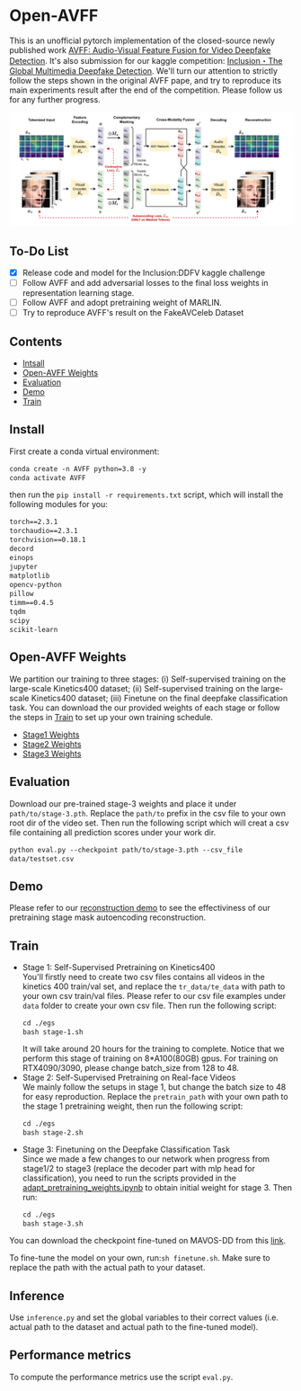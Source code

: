 # Open-AVFF
This is an unofficial pytorch implementation of the closed-source newly published work [AVFF: Audio-Visual Feature Fusion for Video Deepfake Detection](https://arxiv.org/abs/2406.02951). It's also submission for our kaggle competition: [Inclusion・The Global Multimedia Deepfake Detection](https://www.kaggle.com/competitions/multi-ffdv). We'll turn our attention to strictly follow the steps shown in the original AVFF pape, and try to reproduce its main experiments result after the end of the competition. Please follow us for any further progress.

<img src="img/stage1.png">

## To-Do List
- [x] Release code and model for the Inclusion:DDFV kaggle challenge
- [ ] Follow AVFF and add adversarial losses to the final loss weights in representation learning stage.
- [ ] Follow AVFF and adopt pretraining weight of MARLIN.
- [ ] Try to reproduce AVFF's result on the FakeAVCeleb Dataset

## Contents
- [Intsall](#install)
- [Open-AVFF Weights](#open-avff-weights)
- [Evaluation](#evaluation)
- [Demo](#demo)
- [Train](#train)

## Install
First create a conda virtual environment:
```
conda create -n AVFF python=3.8 -y
conda activate AVFF
```
then run the `pip install -r requirements.txt` script, which will install the following modules for you:
```
torch==2.3.1
torchaudio==2.3.1
torchvision==0.18.1
decord
einops
jupyter
matplotlib
opencv-python
pillow
timm==0.4.5
tqdm
scipy
scikit-learn
```

## Open-AVFF Weights
We partition our training to three stages: (i) Self-supervised training on the large-scale Kinetics400 dataset; (ii) Self-supervised training on the large-scale Kinetics400 dataset; (iii) Finetune on the final deepfake classification task. You can download the our provided weights of each stage or follow the steps in [Train](#train) to set up your own training schedule.
- [Stage1 Weights](https://drive.google.com/file/d/1OUpwO3X45BDR81OLf9Q_WTzGxFTu_ynN/view?usp=sharing) 
- [Stage2 Weights](https://drive.google.com/file/d/1Yvh4tS8gYGrBOTjz1EM_BIKIsO1F9lCx/view?usp=sharing) 
- [Stage3 Weights](https://drive.google.com/drive/folders/1QrtQWf5_fcybBifAMpkBZpWpW0VUpVlQ?usp=sharing) 

## Evaluation
Download our pre-trained stage-3 weights and place it under `path/to/stage-3.pth`. Replace the `path/to` prefix in the csv file to your own root dir of the video set. Then run the following script which will creat a csv file containing all prediction scores under your work dir.
```
python eval.py --checkpoint path/to/stage-3.pth --csv_file data/testset.csv
```

## Demo
Please refer to our [reconstruction demo](/reconstruction_demo.ipynb) to see the effectiviness of our pretraining stage mask autoencoding reconstruction.

## Train
- Stage 1: Self-Supervised Pretraining on Kinetics400 \
    You'll firstly need to create two csv files contains all videos in the kinetics 400 train/val set, and replace the `tr_data/te_data` with path to your own csv train/val files. Please refer to our csv file examples under `data` folder to create your own csv file. Then run the following script:
    ```
    cd ./egs
    bash stage-1.sh
    ```
    It will take around 20 hours for the training to complete. Notice that we perform this stage of training on 8*A100(80GB) gpus. For training on RTX4090/3090, please change batch_size from 128 to 48.
- Stage 2: Self-Supervised Pretraining on Real-face Videos \
    We mainly follow the setups in stage 1, but change the batch size to 48 for easy reproduction. Replace the `pretrain_path` with your own path to the stage 1 pretraining weight, then run the following script:
    ```
    cd ./egs
    bash stage-2.sh
    ```
- Stage 3: Finetuning on the Deepfake Classification Task \
    Since we made a few changes to our network when progress from stage1/2 to stage3 (replace the decoder part with mlp head for classification), you need to run the scripts provided in the [adapt_pretraining_weights.ipynb](./adapt_pretraining_weights.ipynb) to obtain initial weight for stage 3. Then run:
    ```
    cd ./egs
    bash stage-3.sh
    ```
You can download the checkpoint fine-tuned on MAVOS-DD from this [link](https://drive.google.com/drive/folders/1TVPIrGykPJtRieESx1zn81-ATnGKY6hk).

To fine-tune the model on your own, run:`sh finetune.sh`.
Make sure to replace the path with the actual path to your dataset.

## Inference

Use `inference.py` and set the global variables to their correct values (i.e. actual path to the dataset and actual path to the fine-tuned model).

## Performance metrics

To compute the performance metrics use the script `eval.py`.